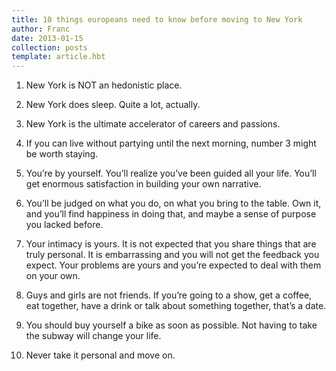 ```yaml
---
title: 10 things europeans need to know before moving to New York
author: Franc
date: 2013-01-15 
collection: posts
template: article.hbt
---
```


1. New York is NOT an hedonistic place.

2. New York does sleep. Quite a lot, actually.

3. New York is the ultimate accelerator of careers and passions.

4. If you can live without partying until the next morning, number 3 might be worth staying.

5. You’re by yourself. You’ll realize you’ve been guided all your life. You’ll get enormous satisfaction in building your own narrative.

6. You’ll be judged on what you do, on what you bring to the table. Own it, and you’ll find happiness in doing that, and maybe a sense of purpose you lacked before.

7. Your intimacy is yours. It is not expected that you share things that are truly personal. It is embarrassing and you will not get the feedback you expect. Your problems are yours and you’re expected to deal with them on your own.

8. Guys and girls are not friends. If you’re going to a show, get a coffee, eat together, have a drink or talk about something together, that’s a date.

9. You should buy yourself a bike as soon as possible. Not having to take the subway will change your life.

10. Never take it personal and move on.